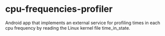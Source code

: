 cpu-frequencies-profiler
========================

Android app that implements an external service for profiling times in each cpu frequency by reading the Linux kernel file time_in_state. 